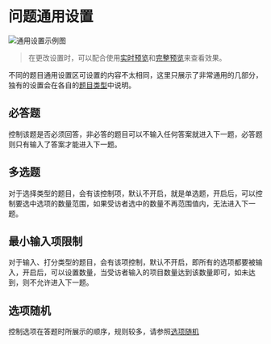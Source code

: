 # 问题通用设置

<img src='./images/common.png' alt='通用设置示例图'>

> 在更改设置时，可以配合使用[实时预览](../preview/realtime.md)和[完整预览](../preview/full.md)来查看效果。

不同的题目通用设置区可设置的内容不太相同，这里只展示了非常通用的几部分，独有的设置会在各自的[题目类型](../nodes/concept.md)中说明。

## 必答题
控制该题是否必须回答，非必答的题目可以不输入任何答案就进入下一题，必答题则只有输入了答案才能进入下一题。

## 多选题
对于选择类型的题目，会有该控制项，默认不开启，就是单选题，开启后，可以控制要选中选项的数量范围，如果受访者选中的数量不再范围值内，无法进入下一题。

## 最小输入项限制
对于输入、打分类型的题目，会有该项控制，默认不开启，即所有的选项都要被输入，开启后，可以设置数量，当受访者输入的项目数量达到该数量即可，如未达到，则不允许进入下一题。

## 选项随机
控制选项在答题时所展示的顺序，规则较多，请参照[选项随机](./option-random.md)

